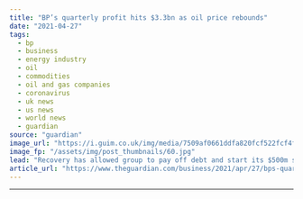 ```yaml
---
title: "BP’s quarterly profit hits $3.3bn as oil price rebounds"
date: "2021-04-27"
tags: 
  - bp
  - business
  - energy industry
  - oil
  - commodities
  - oil and gas companies
  - coronavirus
  - uk news
  - us news
  - world news
  - guardian
source: "guardian"
image_url: "https://i.guim.co.uk/img/media/7509af0661ddfa820fcf522fcf4f18fbbf6d7100/0_0_2615_1569/master/2615.jpg?width=460&quality=85&auto=format&fit=max&s=5720859584f29ae20484a3dca7843b22"
image_fp: "/assets/img/post_thumbnails/60.jpg"
lead: "Recovery has allowed group to pay off debt and start its $500m share buyback scheme earlier than expectedCoronavirus – latest updatesSee all our coronavirus coverageBP has reported its biggest quarterly profit since the Covid pandemic began, and will..."
article_url: "https://www.theguardian.com/business/2021/apr/27/bps-quarterly-profit-hits-33bn-as-oil-price-rebounds"
---
```


---
